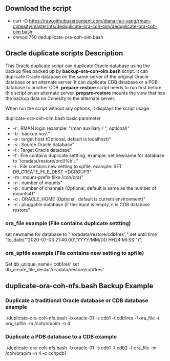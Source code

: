 ## Download the script

- curl -O https://raw.githubusercontent.com/diana-hui-yang/rman-cohesity/master/nfs/deduplicate-ora-coh-oim/deduplicate-ora-coh-oim.bash
- chmod 750 deduplicate-ora-coh-oim.bash

## Oracle duplicate scripts Description
This Oracle duplicate script can duplicate Oracle database using the backup files backed up by **backup-ora-coh-oim.bash** script. It can duplicate Oracle database on the same server of the original Oracle database or an alternate server. It can duplicate CDB database or a PDB database to another CDB. **prepare-restore** script needs to run first before this script on an alternate server. **prepare-restore** mounts the view that has the backup data on Cohesity to the alternate server. 

When run the script without any options, it displays the script usage

duplicate-ora-coh-oim.bash basic parameter
- -r : RMAN login (example: \"rman auxiliary / \", optional)"
- -b : backup host" 
- -a : target host (Optional, default is localhost)"
- -s : Source Oracle database" 
- -t : Target Oracle database"
- -f : File contains duplicate settting, example: set newname for database to '/oradata/restore/orcl/%b'; "
- -i : File contains new setting to spfile. example: SET DB_CREATE_FILE_DEST +DGROUP3"
- -m : mount-prefix (like /coh/ora)"
- -n : number of mounts"
- -p : number of channels (Optional, default is same as the number of mounts4)"
- -o : ORACLE_HOME (Optional, default is current environment)"
- -c : pluggable database (if this input is empty, it is CDB database restore"

### ora_file example (File contains duplicate settting)
set newname for database to "'/oradata/restore/cdb1res';"
set until time \"to_date("'2020-07-03 21:40:00','YYYY/MM/DD HH24:MI:SS'")\";

### ora_spfile example (File contains new setting to spfile)
Set db_unique_name='cdb1res'
set db_create_file_dest='/oradata/restore/cdb1res'

## duplicate-ora-coh-nfs.bash Backup Example
### Duplicate a traditional Oracle database or CDB database example
./duplicate-ora-coh-nfs.bash  -b oracle-01 -s cdb1 -t cdb1res -f ora_file -i ora_spfile -m  /coh/oraoim -n 4

### Duplicate a PDB database to a CDB example
./duplicate-ora-coh-nfs.bash -b oracle-01 -s cdb1 -t cdb2 -f ora_file -m  /coh/oraoim -n 4 -c cohpdb1


